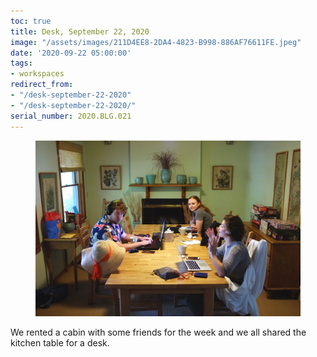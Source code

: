 ```yaml
---
toc: true
title: Desk, September 22, 2020
image: "/assets/images/211D4EE8-2DA4-4823-B998-886AF76611FE.jpeg"
date: '2020-09-22 05:00:00'
tags:
- workspaces
redirect_from:
- "/desk-september-22-2020"
- "/desk-september-22-2020/"
serial_number: 2020.BLG.021
---
```

<figure class="kg-card kg-image-card"><img src="/assets/images/211D4EE8-2DA4-4823-B998-886AF76611FE.jpeg" /></figure>

We rented a cabin with some friends for the week and we all shared the kitchen table for a desk.

